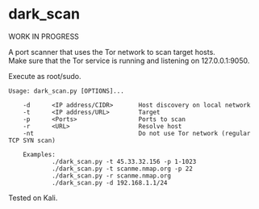 # dark_scan
WORK IN PROGRESS

A port scanner that uses the Tor network to scan target hosts.<br/>
Make sure that the Tor service is running and listening on 127.0.0.1:9050.

Execute as root/sudo.

    Usage: dark_scan.py [OPTIONS]...

        -d      <IP address/CIDR>       Host discovery on local network
        -t      <IP address/URL>        Target
        -p      <Ports>                 Ports to scan
        -r      <URL>                   Resolve host
        -nt                             Do not use Tor network (regular TCP SYN scan)

        Examples:
                ./dark_scan.py -t 45.33.32.156 -p 1-1023
                ./dark_scan.py -t scanme.nmap.org -p 22
                ./dark_scan.py -r scanme.nmap.org
                ./dark_scan.py -d 192.168.1.1/24

Tested on Kali.
